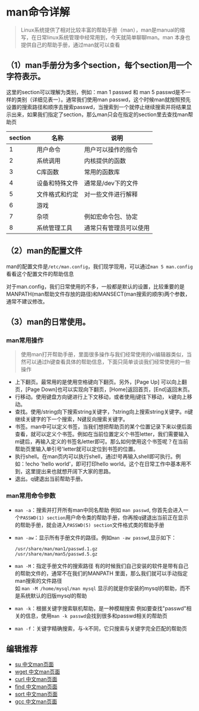 # man命令详解

> Linux系统提供了相对比较丰富的帮助手册（man），man是manual的缩写，在日常linux系统管理中经常用到，今天就简单聊聊man。man 本身也提供自己的帮助手册，通过man就可以查看

## （1）man手册分为多个section，每个section用一个字符表示。

这里的section可以理解为类别，例如：man 1 passwd 和 man 5 passwd是不一样的类别（详细见表一）。通常我们使用man passwd，这个时候man就按照预先设置的搜索路径和顺序去搜索passwd，当搜索到一个就停止继续搜索并将结果显示出来，如果我们指定了section，那么man只会在指定的section里去查找man帮助页  

| section | 名称      | 说明          |
| ------- | ------- | ----------- |
| 1       | 用户命令    | 用户可以操作的指令   |
| 2       | 系统调用    | 内核提供的函数     |
| 3       | C库函数    | 常用的函数库      |
| 4       | 设备和特殊文件 | 通常是/dev下的文件 |
| 5       | 文件格式和约定 | 对一些文件进行解释   |
| 6       | 游戏      |             |
| 7       | 杂项      | 例如宏命令包、协定   |
| 8       | 系统管理工具  | 通常只有管理员可以使用 |


## （2）man的配置文件

man的配置文件是`/etc/man.config`，我们现学现用，可以通过`man 5 man.config`看看这个配置文件的帮助信息

对于man.config，我们日常使用的不多，一般都是默认的设置，比较重要的是MANPATH(man帮助文件存放的路径)和MANSECT(man搜索的顺序)两个参数，通常不建议修改。

## （3）man的日常使用。

### man常用操作

> 使用man打开帮助手册，里面很多操作与我们经常使用的vi编辑器类似，当然可以通过h键查看具体的帮助信息，下面只简单谈谈我们经常使用的一些操作

+ 上下翻页。最常用的是使用空格键向下翻页。另外，[Page Up] 可以向上翻页，[Page Down]也可以实现向下翻页，[Home]返回首页，[End]返回末页。
+ 行移动。使用键盘方向键进行上下文移动，或者使用j键往下移动， k键向上移动。
+ 查找。使用/string向下搜索string关键字，?string向上搜索string关键字。n键继续关键字的下一个搜索，N键反向搜索关键字。
+ 书签。man中可以定义书签，当我们想把帮助页的某个位置记录下来以便后面查看，就可以定义个书签。例如在当前位置定义个书签letter，我们需要输入m键后，再输入定义的书签名letter即可。那么如何使用这个书签呢？在当前帮助页里输入单引号'letter就可以定位到书签的位置。
+ 执行shell。在man页内可以执行shell，通过!号再输入shell即可执行。例如：!echo 'hello world'，即可打印hello world。这个在日常工作中基本用不到，这里提出来也就想开阔下大家的思路。
+ 退出。q键退出当前帮助手册。

### man常用命令参数

+ `man -a`：搜索并打开所有man中同名帮助 
  例如 `man passwd`, 你首先会进入一个`PASSWD(1) section`用户命令类的帮助手册，你再按q键退出当前正在显示的帮助手册，就会进入`PASSWD(5) section`文件格式类的帮助手册
  
+ `man -aw`：显示所有手册文件的路径。例如`man -aw passwd`,显示如下：
  
  ```shell
  /usr/share/man/man1/passwd.1.gz 
  /usr/share/man/man5/passwd.5.gz 
  ```
  
+ `man -M`：指定手册文件的搜索路径
  有的时候我们自己安装的软件是带有自己的帮助文件的，通常不在我们的MANPATH 里面，那么我们就可以手动指定man搜索的文件路径  
  如 `man -M /home/mysql/man mysql` 显示的就是你安装的mysql的帮助，而不是系统默认的旧版mysql的帮助  
  
+ `man -k`：根据关键字搜索联机帮助，是一种模糊搜索
  例如要查找"passwd"相关的信息，使用`man -k passwd`会找到很多和passwd相关的帮助页
  
+ `man -f`：关键字精确搜索，与-k不同，它只搜索与关键字完全匹配的帮助页

## 编辑推荐

+ [su 中文man页面](http://os.51cto.com/art/201109/291198.htm)
+ [wget 中文man页面](http://os.51cto.com/art/201109/291204.htm)
+ [curl 中文man页面](http://os.51cto.com/art/201109/291206.htm)
+ [find 中文man页面](http://os.51cto.com/art/201109/293912.htm)
+ [sort 中文man页面](http://os.51cto.com/art/201110/298327.htm)
+ [gcc 中文man页面](http://os.51cto.com/art/201110/298339.htm)
